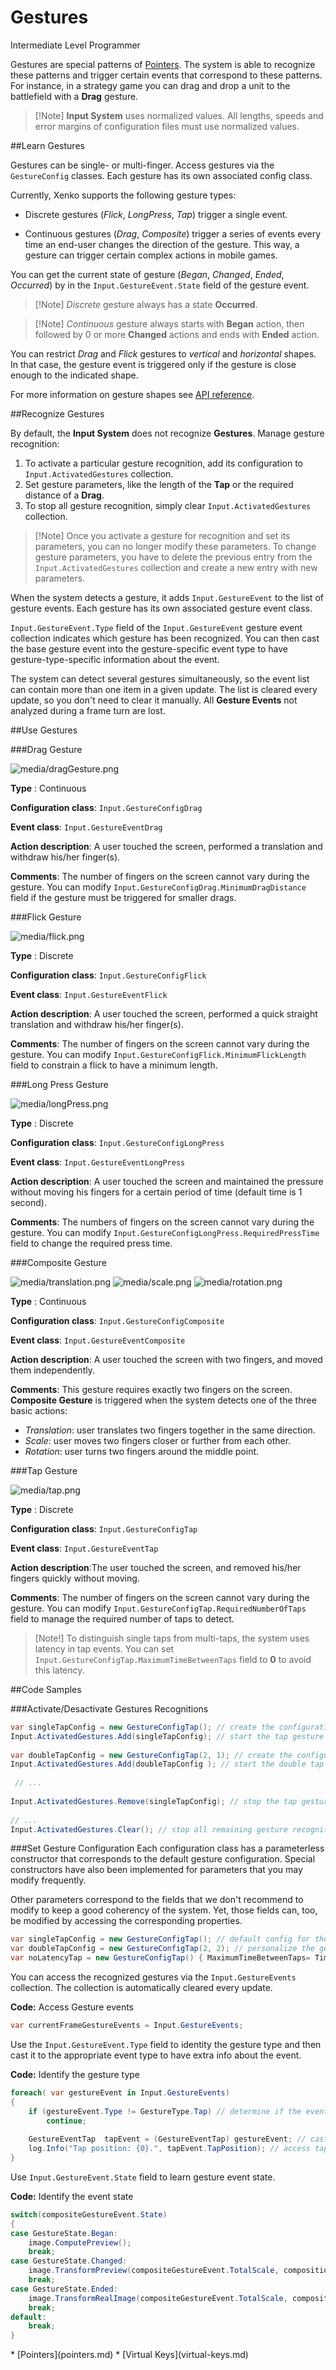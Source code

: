# Gestures

<span class="label label-doc-level">Intermediate</span>
<span class="label label-doc-audience">Level Programmer</span>

Gestures are special patterns of [Pointers](pointers.md). The system is able to recognize these patterns and trigger certain events that correspond to these patterns.
For instance, in a strategy game you can drag and drop a unit to the battlefield with a **Drag** gesture.

> [!Note] **Input System** uses normalized values.
> All lengths, speeds and error margins of configuration files must use normalized values.

##Learn Gestures

Gestures can be single- or multi-finger. Access gestures via the ``GestureConfig`` classes. Each gesture has its own associated config class.

Currently, Xenko supports the following gesture types:

* Discrete gestures (_Flick_, _LongPress_, _Tap_) trigger a single event.

* Continuous gestures (_Drag_, _Composite_) trigger a series of events every time an end-user changes the direction of the gesture.
This way, a gesture can trigger certain complex actions in mobile games.

You can get the current state of gesture (_Began_, _Changed_, _Ended_, _Occurred_) by in the ``Input.GestureEvent.State`` field
of the gesture event.

> [!Note] _Discrete_ gesture always has a state **Occurred**.

> [!Note] _Continuous_ gesture always starts with **Began** action, then followed by 0 or more **Changed** actions
> and ends with **Ended** action.

You can restrict *Drag* and *Flick* gestures to *vertical* and *horizontal* shapes.
In that case, the gesture event is triggered only if the gesture is close enough to the indicated shape.

For more information on gesture shapes see [API reference](http://doc.xenko.com/latest/api/SiliconStudio.Xenko.Input.GestureShape.html#SiliconStudio_Xenko_Input_GestureShape).

##Recognize Gestures

By default, the **Input System** does not recognize **Gestures**. Manage gesture recognition:

1. To activate a particular gesture recognition, add its configuration to ``Input.ActivatedGestures`` collection.
2. Set gesture parameters, like the length of the **Tap** or the required distance of a **Drag**.
3. To stop all gesture recognition, simply clear ``Input.ActivatedGestures`` collection.

> [!Note] Once you activate a gesture for recognition and set its parameters, you can no longer modify these parameters.
To change gesture parameters, you have to delete the previous entry from the ``Input.ActivatedGestures`` collection and create a new entry with new parameters.

When the system detects a gesture, it adds ``Input.GestureEvent`` to the list of gesture events.
Each gesture has its own associated gesture event class.

``Input.GestureEvent.Type`` field of the ``Input.GestureEvent`` gesture event collection indicates which gesture has been recognized.
You can then cast the base gesture event into the gesture-specific event type to have gesture-type-specific information about the event.

The system can detect several gestures simultaneously, so the event list can contain more than one item in a given update.
The list is cleared every update, so you don't need to clear it manually. All **Gesture Events** not analyzed during a frame turn are lost.

##Use Gestures

###Drag Gesture

![media/dragGesture.png](media/gestures_drag_gesture.png) 

**Type** : Continuous

**Configuration class**: ``Input.GestureConfigDrag``

**Event class**: ``Input.GestureEventDrag``

**Action description**: A user touched the screen, performed a translation and withdraw his/her finger(s).

**Comments**: The number of fingers on the screen cannot vary during the gesture.
You can modify ``Input.GestureConfigDrag.MinimumDragDistance`` field if the gesture must be triggered for smaller drags. 

###Flick Gesture 

![media/flick.png](media/gestures_flick_gesture.png) 

**Type** : Discrete

**Configuration class**: ``Input.GestureConfigFlick``

**Event class**: ``Input.GestureEventFlick``

**Action description**: A user touched the screen, performed a quick straight translation and withdraw his/her finger(s).

**Comments**: The number of fingers on the screen cannot vary during the gesture.
You can modify ``Input.GestureConfigFlick.MinimumFlickLength`` field to constrain a flick to have a minimum length. 

###Long Press Gesture 

![media/longPress.png](media/gestures_long_press_gesture.png) 

**Type** : Discrete

**Configuration class**: ``Input.GestureConfigLongPress``

**Event class**: ``Input.GestureEventLongPress``

**Action description**: A user touched the screen and maintained the pressure without moving his fingers for a certain period of time (default time is 1 second).

**Comments**: The numbers of fingers on the screen cannot vary during the gesture.
You can modify ``Input.GestureConfigLongPress.RequiredPressTime`` field to change the required press time. 

###Composite Gesture 

![media/translation.png](media/gestures_translation_gesture.png) ![media/scale.png](media/gestures_scale_gesture.png) ![media/rotation.png](media/gestures_rotation_gesture.png) 

**Type** : Continuous

**Configuration class**: ``Input.GestureConfigComposite``

**Event class**: ``Input.GestureEventComposite``

**Action description**: A user touched the screen with two fingers, and moved them independently.

**Comments**: This gesture requires exactly two fingers on the screen.
**Composite Gesture** is triggered when the system detects one of the three basic actions:
* _Translation_: user translates two fingers together in the same direction.
* _Scale_: user moves two fingers closer or further from each other.
* _Rotation_: user turns two fingers around the middle point.

###Tap Gesture 

![media/tap.png](media/gestures_tap_gesture.png) 

 **Type** : Discrete

**Configuration class**: ``Input.GestureConfigTap``

**Event class**: ``Input.GestureEventTap``

**Action description**:The user touched the screen, and removed his/her fingers quickly without moving.

**Comments**: The number of fingers on the screen cannot vary during the gesture.
You can modify ``Input.GestureConfigTap.RequiredNumberOfTaps`` field to manage the required number of taps to detect.

> [Note!] To distinguish single taps from multi-taps, the system uses latency in tap events.
> You can set ``Input.GestureConfigTap.MaximumTimeBetweenTaps`` field to **0** to avoid this latency.

##Code Samples

###Activate/Desactivate Gestures Recognitions

```cs
var singleTapConfig = new GestureConfigTap(); // create the configuration of the gesture you want to recognize
Input.ActivatedGestures.Add(singleTapConfig); // start the tap gesture recognition
 
var doubleTapConfig = new GestureConfigTap(2, 1); // create the configuration of the gesture you want to recognize
Input.ActivatedGestures.Add(doubleTapConfig ); // start the double tap gesture recognition
 
 // ...
 
Input.ActivatedGestures.Remove(singleTapConfig); // stop the tap gesture recognition
 
// ...
Input.ActivatedGestures.Clear(); // stop all remaining gesture recognitions
```

###Set Gesture Configuration
Each configuration class has a parameterless constructor that corresponds to the default gesture configuration.
Special constructors have also been implemented for parameters that you may modify frequently.

Other parameters correspond to the fields that we don't recommend to modify to keep a good coherency of the system. 
Yet, those fields can, too, be modified by accessing the corresponding properties.

```cs
var singleTapConfig = new GestureConfigTap(); // default config for the gesture.
var doubleTapConfig = new GestureConfigTap(2, 2); // personalize the gesture config by using the dedicated constructor.
var noLatencyTap = new GestureConfigTap() { MaximumTimeBetweenTaps= TimeSpan.Zero }; // personalize the gesture config by directly accessing the desired property (be sure you know, what you are doing, as this action may break the input system coherency in some cases).
```
 

You can access the recognized gestures via the ``Input.GestureEvents`` collection.
The collection is automatically cleared every update.

**Code:** Access Gesture events

```cs
var currentFrameGestureEvents = Input.GestureEvents;
```


Use the ``Input.GestureEvent.Type`` field to identity the gesture type and then cast it to the appropriate event type to have extra info about the event. 

**Code:** Identify the gesture type

```cs
foreach( var gestureEvent in Input.GestureEvents)
{
   	if (gestureEvent.Type != GestureType.Tap) // determine if the event is from a tap gesture
		continue;
   
	GestureEventTap  tapEvent = (GestureEventTap) gestureEvent; // cast the specific tap event class
    log.Info("Tap position: {0}.", tapEvent.TapPosition); // access tap event specific field
}
```
 

Use ``Input.GestureEvent.State`` field to learn gesture event state.

**Code:** Identify the event state

```cs
switch(compositeGestureEvent.State)
{
case GestureState.Began:
	image.ComputePreview();
	break;
case GestureState.Changed:
	image.TransformPreview(compositeGestureEvent.TotalScale, compositionGestureEvent.TotalRotation);
	break;
case GestureState.Ended:
	image.TransformRealImage(compositeGestureEvent.TotalScale, compositionGestureEvent.TotalRotation);
	break;
default:
	break;
}
```

<div class="doc-relatedtopics">
* [Pointers](pointers.md)
* [Virtual Keys](virtual-keys.md)
</div>
